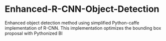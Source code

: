 # Enhanced-R-CNN-Object-Detection

Enhanced object detection method using simplified Python-caffe implementation of R-CNN. This implementation optimizes the bounding box proposal with Pythonized BI